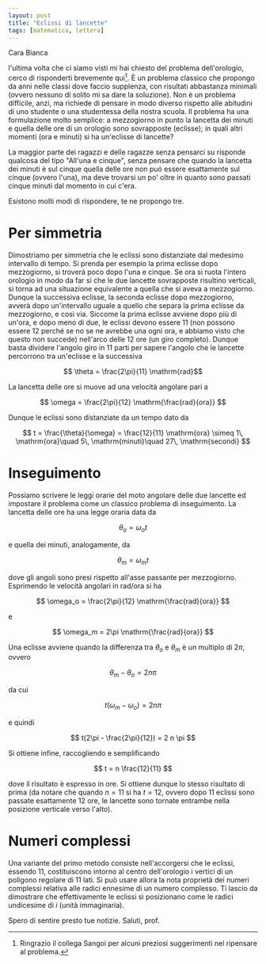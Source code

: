 ```yaml
---
layout: post
title: "Eclissi di lancette"
tags: [matematica, lettera]
---
```


Cara Bianca

l'ultima volta che ci siamo visti mi hai chiesto del problema
dell'orologio, cerco di risponderti brevemente qui[^1]. È un problema
classico che propongo da anni nelle classi dove faccio supplenza, con
risultati abbastanza minimali (ovvero nessuno di solito mi sa dare la
soluzione). Non è un problema difficile, anzi, ma richiede di pensare
in modo diverso rispetto alle abitudini di uno studente o una
studentessa della nostra scuola. Il problema ha una formulazione molto
semplice: a mezzogiorno in punto la lancetta dei minuti e quella delle
ore di un orologio sono sovrapposte (eclisse); in quali altri momenti
(ora e minuti) si ha un'eclisse di lancette?

La maggior parte dei ragazzi e delle ragazze senza pensarci su
risponde qualcosa del tipo "All'una e cinque", senza pensare che
quando la lancetta dei minuti è sul cinque quella delle ore non puó
essere esattamente sul cinque (ovvero l'una), ma deve trovarsi un po'
oltre in quanto sono passati cinque minuti dal momento in cui c'era.

Esistono molti modi di rispondere, te ne propongo tre.

# Per simmetria

Dimostriamo per simmetria che le eclissi sono distanziate dal medesimo
intervallo di tempo. Si prenda per esempio la prima eclisse dopo
mezzogiorno, si troverá poco dopo l'una e cinque. Se ora si ruota
l'intero orologio in modo da far sì che le due lancette sovrapposte
risultino verticali, si torna ad una situazione equivalente a quella
che si aveva a mezzogiorno. Dunque la successiva eclisse, la seconda
eclisse dopo mezzogiorno, avverà dopo un'intervallo uguale a quello
che separa la prima eclisse da mezzogiorno, e così via. Siccome la
prima eclisse avviene dopo più di un'ora, e dopo meno di due, le
eclissi devono essere 11 (non possono essere 12 perché se no se ne
avrebbe una ogni ora, e abbiamo visto che questo non succede)
nell'arco delle 12 ore (un giro completo). Dunque basta dividere
l'angolo giro in 11 parti per sapere l'angolo che le lancette
percorrono tra un'eclisse e la successiva

$$ \theta = \frac{2\pi}{11} \mathrm{rad}$$

La lancetta delle ore si muove ad una velocità angolare pari a

$$ \omega = \frac{2\pi}{12} \mathrm{\frac{rad}{ora}} $$

Dunque le eclissi sono distanziate da un tempo dato da

$$ t = \frac{\theta}{\omega} = \frac{12}{11} \mathrm{ora} \simeq 1\,
\mathrm{ora}\quad 5\, \mathrm{minuti}\quad 27\, \mathrm{secondi} $$


# Inseguimento

Possiamo scrivere le leggi orarie del moto angolare delle due lancette
ed impostare il problema come un classico problema di inseguimento. La
lancetta delle ore ha una legge oraria data da

$$ \theta_o = \omega_o t$$

e quella dei minuti, analogamente, da

$$ \theta_m = \omega_m t$$

dove gli angoli sono presi rispetto all'asse passante per
mezzogiorno. Esprimendo le velocità angolari in rad/ora si ha

$$ \omega_o = \frac{2\pi}{12} \mathrm{\frac{rad}{ora}} $$

e

$$ \omega_m = 2\pi \mathrm{\frac{rad}{ora}} $$

Una eclisse avviene quando la differenza tra $\theta_o$ e $\theta_m$ è
un multiplo di $2\pi$, ovvero

$$ \theta_m - \theta_o = 2 n \pi $$

da cui

$$ t (\omega_m - \omega_o) = 2 n \pi $$

e quindi

$$ t(2\pi - \frac{2\pi}{12}) = 2 n \pi $$

Si ottiene infine, raccogliendo e semplificando

$$ t = n \frac{12}{11} $$

dove il risultato è espresso in ore. Si ottiene dunque lo stesso
risultato di prima (da notare che quando $n=11$ si ha $t=12$, ovvero
dopo 11 eclissi sono passate esattamente 12 ore, le lancette sono
tornate entrambe nella posizione verticale verso l'alto).

# Numeri complessi

Una variante del primo metodo consiste nell'accorgersi che le eclissi,
essendo 11, costituiscono intorno al centro dell'orologio i vertici di
un poligono regolare di 11 lati. Si può usare allora la nota proprietà
dei numeri complessi relativa alle radici ennesime di un numero
complesso. Ti lascio da dimostrare che effettivamente le eclissi si
posizionano come le radici undicesime di $i$ (unità immaginaria).


Spero di sentire presto tue notizie. Saluti, prof.


[^1]: Ringrazio il collega Sangoi per alcuni preziosi suggerimenti nel
    ripensare al problema.
